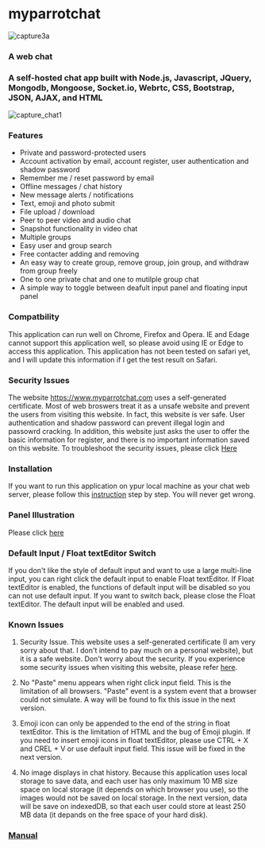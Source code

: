 # myparrotchat
![capture3a](https://user-images.githubusercontent.com/22565449/29981355-6a983fca-8f1b-11e7-9994-d98625e55f92.PNG)
### A web chat 
### A self-hosted chat app built with Node.js, Javascript, JQuery, Mongodb, Mongoose, Socket.io, Webrtc, CSS, Bootstrap, JSON, AJAX, and HTML
![capture_chat1](https://user-images.githubusercontent.com/22565449/30354466-b9309ba4-97fa-11e7-815c-0a46c94c5c52.PNG)

### Features
 - Private and password-protected users
 - Account activation by email, account register, user authentication and shadow password
 - Remember me / reset password by email
 - Offline messages / chat history
 - New message alerts / notifications
 - Text, emoji and photo submit
 - File upload / download
 - Peer to peer video and audio chat
 - Snapshot functionality in video chat
 - Multiple groups
 - Easy user and group search
 - Free contacter adding and removing 
 - An easy way to create group, remove group, join group, and withdraw from group freely 
 - One to one private chat and one to mutilple group chat
 - A simple way to toggle between deafult input panel and floating input panel
### Compatbility
 This application can run well on Chrome, Firefox and Opera. IE and Edage cannot support this application well, so please avoid using IE or Edge to access this application. This application has not been tested on safari yet, and I will update this information if I get the test result on Safari.
### Security Issues
The website https://www.myparrotchat.com uses a self-generated certificate. Most of web broswers treat it as a unsafe website and prevent the users from visiting this website. In fact, this website is ver safe. User authentication and shadow password can prevent illegal login and passowrd cracking. In addition, this website just asks the user to offer the basic information for register, and there is no important information saved on this website. To troubleshoot the security issues, please click [Here](https://github.com/davidlin006811/myparrotchat/wiki/Troubleshooting)

### Installation
If you want to run this application on ypur local machine as your chat web server, please follow this [instruction](https://github.com/davidlin006811/myparrotchat/wiki/Installation) step by step. You will never get wrong.

### Panel Illustration
Please click [here](https://github.com/davidlin006811/myparrotchat/wiki/Illustration)

### Default Input / Float textEditor Switch
If you don't like the style of default input and want to use a large multi-line input, you can right click the default input to enable Float textEditor. If Float textEditor is enabled, the functions of default input will be disabled so you can not use default input. If you want to switch back, please close the Float textEditor. The default input will be enabled and used.

### Known Issues

1. Security Issue. This website uses a self-generated certificate (I am very sorry about that. I don't intend to pay much on a personal website), but it is a safe website. Don't worry about the security. If you experience some security issues when visiting this website, please refer [here](https://github.com/davidlin006811/myparrotchat/wiki/Troubleshooting).

2. No "Paste" menu appears when right click input field. This is the limitation of all browsers. "Paste" event is a system event that a browser could not simulate. A way will be found to fix this issue in the next version.

3. Emoji icon can only be appended to the end of the string in float textEditor. This is the limitation of HTML and the bug of Emoji plugin. If you need to insert emoji icons in float textEditor, please use CTRL + X and CREL + V or use default input field. This issue will be fixed in the next version.

4. No image displays in chat history. Because this application uses local storage to save data, and each user has only maximum 10 MB size space on local storage (it depends on which browser you use), so the images would not be saved on local storage. In the next version, data will be save on indexedDB, so that each user could store at least 250 MB data (it depands on the free space of your hard disk). 

### [Manual](https://github.com/davidlin006811/myparrotchat/wiki/Chat-Application-Manual)
